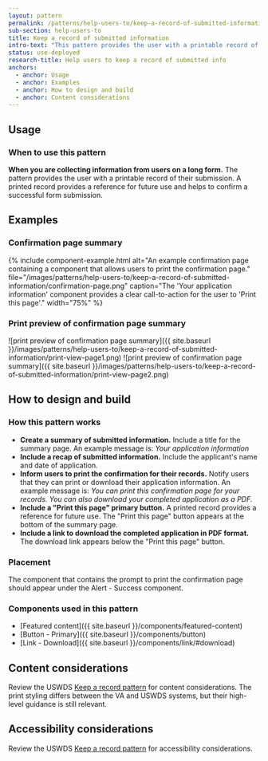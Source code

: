 ```yaml
---
layout: pattern
permalink: /patterns/help-users-to/keep-a-record-of-submitted-information
sub-section: help-users-to
title: Keep a record of submitted information
intro-text: "This pattern provides the user with a printable record of their submission."
status: use-deployed
research-title: Help users to keep a record of submitted info
anchors:
  - anchor: Usage
  - anchor: Examples
  - anchor: How to design and build
  - anchor: Content considerations
---
```


## Usage

### When to use this pattern

**When you are collecting information from users on a long form.** The pattern provides the user with a printable record of their submission. A printed record provides a reference for future use and helps to confirm a successful form submission.

## Examples

### Confirmation page summary

{% include component-example.html alt="An example confirmation page containing a component that allows users to print the confirmation page." file="/images/patterns/help-users-to/keep-a-record-of-submitted-information/confirmation-page.png" caption="The 'Your application information' component provides a clear call-to-action for the user to 'Print this page'." width="75%" %}

### Print preview of confirmation page summary

![print preview of confirmation page summary]({{ site.baseurl }}/images/patterns/help-users-to/keep-a-record-of-submitted-information/print-view-page1.png)
![print preview of confirmation page summary]({{ site.baseurl }}/images/patterns/help-users-to/keep-a-record-of-submitted-information/print-view-page2.png)

## How to design and build

### How this pattern works

- **Create a summary of submitted information.** Include a title for the summary page. An example message is: *Your application information*
- **Include a recap of submitted information.** Include the applicant's name and date of application.
- **Inform users to print the confirmation for their records.** Notify users that they can print or download their application information. An example message is: *You can print this confirmation page for your records. You can also download your completed application as a PDF.*
- **Include a "Print this page" primary button.** A printed record provides a reference for future use. The "Print this page" button appears at the bottom of the summary page.
- **Include a link to download the completed application in PDF format.** The download link appears below the "Print this page" button.

### Placement

The component that contains the prompt to print the confirmation page should appear under the Alert - Success component.  

### Components used in this pattern

* [Featured content]({{ site.baseurl }}/components/featured-content)
* [Button - Primary]({{ site.baseurl }}/components/button)
* [Link - Download]({{ site.baseurl }}/components/link/#download)

## Content considerations

Review the USWDS [Keep a record pattern](https://designsystem.digital.gov/patterns/complete-a-complex-form/keep-a-record/) for content considerations. The print styling differs between the VA and USWDS systems, but their high-level guidance is still relevant. 

## Accessibility considerations

Review the USWDS [Keep a record pattern](https://designsystem.digital.gov/patterns/complete-a-complex-form/keep-a-record/#section_9) for accessibility considerations.
